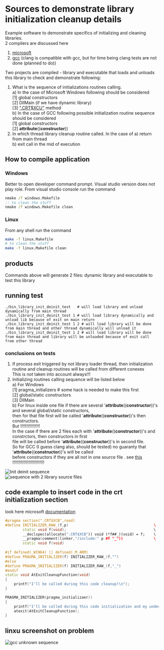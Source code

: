 # Sources to demonstrate library initialization cleanup details

Example software to demonstrate specifics of initializing and cleaning libraries.  
2 compilers are discussed here   
 1.  [microsoft](https://www.cprogramming.com/visual.html)  
 2.  [gcc](https://gcc.gnu.org/) (clang is compatible with gcc, but for time being clang tests are not done (planned to do))  
  
Two projects are compiled - library and executable that loads and unloads this library to check and demonstrate following:  
 1.  What is the sequence of initializations routines calling.  
      a) In the case of Microsoft Windows following should be considered  
	      [1] global constructors  
	  	  [2] DllMain (if we have dynamic library)  
	  	  [3] [".CRT$XCU"](https://docs.microsoft.com/en-us/cpp/c-runtime-library/crt-initialization?view=vs-2019) method  
	  b) In the case of GCC following possible initialization routine sequence should be considered  
	      [1] global constructors  
	  	  [2]  __attribute__((__constructor__))  
 2.  In which thread library cleanup routine called. In the case of 
      a) return from main thread  
	  b) exit call in the mid of execution  


## How to compile application  
### Windows  
Better to open developer command prompt. Visual studio version does not play role. From visual studio console run the command  
``` bat  
nmake /f windows.Makefile  
:: to clean the stuff  
nmake /f windows.Makefile clean  
```  
  
### Linux  
From any shell run the command  
``` bash  
make -f linux.Makefile  
# to clean the stuff  
make -f linux.Makefile clean  
```

## products  
Commands above will generate 2 files: dynamic library and executable to test this library  
  
## running test  
```  
./bin_library_init_deinit_test   # will load library and unload dynamically from main thread  
./bin_library_init_deinit_test 1 # will load library dynamically and unload lib because of exit on main return    
./bin_library_init_deinit_test 1 2 # will load library will be done from main thread and other thread dynamically will unload it  
./bin_library_init_deinit_test 1 2 # will load library will be done from main thread and library will be unloaded because of exit call from other thread  
```  
  
### conclusions on tests  
 1. If process exit triggered by not library loader thread, then initialization routine and cleanup routines will be called from different conexes  
    This is not taken into account always!!!  
 2. Initializing routines calling sequence will be listed below  
     a) For Windows  
         [1]  pragma_initializers # some hack is needed to make this first  
	     [2]  global/static constructors  
	     [3]  DllMain  
	 b) For linux inside one file if there are several '__attribute__((__constructor__))'s and several global/static constructors,   
	    then for that file first will be called '__attribute__((__constructor__))'s then constructors.  
		But !!!!!!!!!!!!!!!!  
		In the case if there are 2 files each with '__attribute__((__constructor__))'s and constrctors, then constructors in first  
		file will be called before '__attribute__((__constructor__))'s in second file.  
		So for GCC (I guess clang also, should be tested) no guaranty that '__attribute__((__constructor__))'s will be called  
		before constructors if they are all not in one source file . see [this]() !!!!!!!!!!!!!!!!!!!!!!!!!!  


![Init deinit sequence](https://github.com/davitkalantaryan/library_init_deinit_test/blob/master/docs/images/windows_output_sceenshot.png)  
![sequence with 2 library source files](https://github.com/davitkalantaryan/library_init_deinit_test/blob/master/docs/images/windows_output_with_2_source_files_sceenshot.png)  

## code example to insert code in the crt initialization section 
look here microsoft [documentation](https://docs.microsoft.com/en-us/cpp/c-runtime-library/crt-initialization?view=vs-2019)  
```cpp  
#pragma section(".CRT$XCB",read)  
#define INITIALIZER_RAW_(f,p)										\  
        static void f(void);										\  
        __declspec(allocate(".CRT$XCB")) void (*f##_)(void) = f;	\  
        __pragma(comment(linker,"/include:" p #f "_"))				\  
        static void f(void)  
  
#if defined(_WIN64) || defined(_M_ARM)  
#define PRAGMA_INITIALIZER(f) INITIALIZER_RAW_(f,"")  
#else  
#define PRAGMA_INITIALIZER(f) INITIALIZER_RAW_(f,"_")  
#endif  
static void AtExitCleanupFunction(void)
{
	printf("I'll be called during this code cleanup!\n");
}

PRAGMA_INITIALIZER(pragma_initializaer))
{
	printf("I'll be called during this code initialization and my undecorated name is %s!\n",__FUNCTION__); // undecorated name is 'pragma_initializaer'
	atexit(AtExitCleanupFunction);
}
```  

## linxu screenshot on problem  
![gcc unknown sequence](https://github.com/davitkalantaryan/library_init_deinit_test/blob/master/docs/images/problematic_initialization_sequence_on_linux.png)
